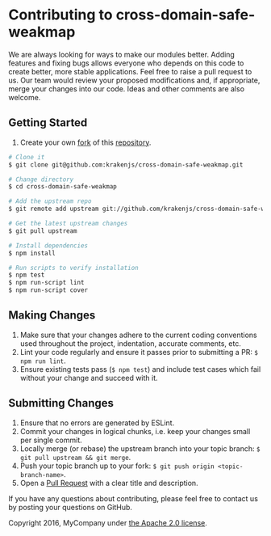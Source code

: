 # Contributing to cross-domain-safe-weakmap

We are always looking for ways to make our modules better. Adding features and fixing bugs allows everyone who depends
on this code to create better, more stable applications.
Feel free to raise a pull request to us. Our team would review your proposed modifications and, if appropriate, merge
your changes into our code. Ideas and other comments are also welcome.

## Getting Started

1. Create your own [fork](https://help.github.com/articles/fork-a-repo) of this [repository](../../fork).

```bash
# Clone it
$ git clone git@github.com:krakenjs/cross-domain-safe-weakmap.git

# Change directory
$ cd cross-domain-safe-weakmap

# Add the upstream repo
$ git remote add upstream git://github.com/krakenjs/cross-domain-safe-weakmap.git

# Get the latest upstream changes
$ git pull upstream

# Install dependencies
$ npm install

# Run scripts to verify installation
$ npm test
$ npm run-script lint
$ npm run-script cover
```

## Making Changes

1. Make sure that your changes adhere to the current coding conventions used throughout the project, indentation, accurate comments, etc.
2. Lint your code regularly and ensure it passes prior to submitting a PR:
   `$ npm run lint`.
3. Ensure existing tests pass (`$ npm test`) and include test cases which fail without your change and succeed with it.

## Submitting Changes

1. Ensure that no errors are generated by ESLint.
2. Commit your changes in logical chunks, i.e. keep your changes small per single commit.
3. Locally merge (or rebase) the upstream branch into your topic branch: `$ git pull upstream && git merge`.
4. Push your topic branch up to your fork: `$ git push origin <topic-branch-name>`.
5. Open a [Pull Request](https://help.github.com/articles/using-pull-requests) with a clear title and description.

If you have any questions about contributing, please feel free to contact us by posting your questions on GitHub.

Copyright 2016, MyCompany under [the Apache 2.0 license](LICENSE.txt).

